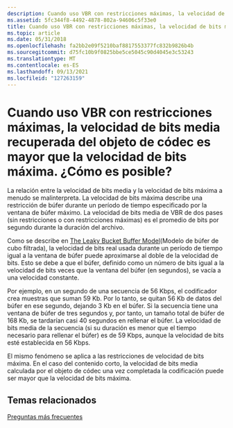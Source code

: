 ```yaml
---
description: Cuando uso VBR con restricciones máximas, la velocidad de bits media recuperada del objeto de códec es mayor que la velocidad de bits máxima.
ms.assetid: 5fc344f8-4492-4878-802a-94606c5f33e0
title: Cuando uso VBR con restricciones máximas, la velocidad de bits media recuperada del objeto de códec es mayor que la velocidad de bits máxima. ¿Cómo es posible?
ms.topic: article
ms.date: 05/31/2018
ms.openlocfilehash: fa2bb2e09f5210baf8817553377fc832b9826b4b
ms.sourcegitcommit: d75fc10b9f0825bbe5ce5045c90d4045e3c53243
ms.translationtype: MT
ms.contentlocale: es-ES
ms.lasthandoff: 09/13/2021
ms.locfileid: "127263159"
---
```

# <a name="when-i-use-peak-constrained-vbr-the-average-bit-rate-retrieved-from-the-codec-object-is-larger-than-the-peak-bit-rate-how-is-that-possible"></a>Cuando uso VBR con restricciones máximas, la velocidad de bits media recuperada del objeto de códec es mayor que la velocidad de bits máxima. ¿Cómo es posible?

La relación entre la velocidad de bits media y la velocidad de bits máxima a menudo se malinterpreta. La velocidad de bits máxima describe una restricción de búfer durante un período de tiempo especificado por la ventana de búfer máximo. La velocidad de bits media de VBR de dos pases (sin restricciones o con restricciones máximas) es el promedio de bits por segundo durante la duración del archivo.

Como se describe en [The Leaky Bucket Buffer Model](the-leaky-bucket-buffer-model.md)(Modelo de búfer de cubo filtrada), la velocidad de bits real usada durante un período de tiempo igual a la ventana de búfer puede aproximarse al doble de la velocidad de bits. Esto se debe a que el búfer, definido como un número de bits igual a la velocidad de bits veces que la ventana del búfer (en segundos), se vacía a una velocidad constante.

Por ejemplo, en un segundo de una secuencia de 56 Kbps, el codificador crea muestras que suman 59 Kb. Por lo tanto, se quitan 56 Kb de datos del búfer en ese segundo, dejando 3 Kb en el búfer. Si la secuencia tiene una ventana de búfer de tres segundos y, por tanto, un tamaño total de búfer de 168 Kb, se tardarían casi 40 segundos en rellenar el búfer. La velocidad de bits media de la secuencia (si su duración es menor que el tiempo necesario para rellenar el búfer) es de 59 Kbps, aunque la velocidad de bits esté establecida en 56 Kbps.

El mismo fenómeno se aplica a las restricciones de velocidad de bits máxima. En el caso del contenido corto, la velocidad de bits media calculada por el objeto de códec una vez completada la codificación puede ser mayor que la velocidad de bits máxima.

## <a name="related-topics"></a>Temas relacionados

<dl> <dt>

[Preguntas más frecuentes](frequentlyaskedquestions.md)
</dt> </dl>

 

 



